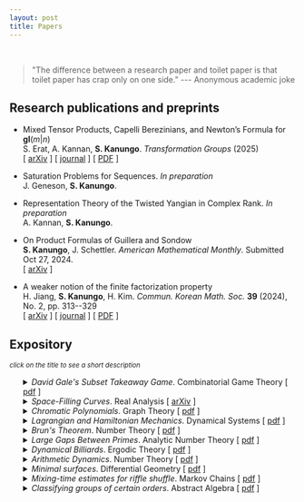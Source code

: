```yaml
---
layout: post
title: Papers
---
```

<br>

> "The difference between a research paper and toilet paper is that toilet paper has crap only on one side." --- Anonymous academic joke

## Research publications and preprints

- Mixed Tensor Products, Capelli Berezinians, and Newton’s Formula for **gl**(*m*\|*n*)  <br />
  S. Erat, A. Kannan, **S. Kanungo**. *Transformation Groups* (2025)  <br />
  \[ [arXiv](https://arxiv.org/abs/2409.02422) \] \[ [journal](https://doi.org/10.1007/s00031-025-09908-0) \] \[ [PDF](https://rdcu.be/eeVBJ) \]

- Saturation Problems for Sequences. *In preparation* <br />
  J. Geneson, **S. Kanungo**. <br />
  
- Representation Theory of the Twisted Yangian in Complex Rank.  *In preparation* <br />
  A. Kannan, **S. Kanungo**.  <br />
  
  
- On Product Formulas of Guillera and Sondow  <br />
  **S. Kanungo**, J. Schettler. *American Mathematical Monthly*. Submitted Oct 27, 2024. <br />
  \[ [arXiv](https://arxiv.org/pdf/2410.07534) \] 
  
  
- A weaker notion of the finite factorization property <br />
  H. Jiang, **S. Kanungo**, H. Kim. *Commun. Korean Math. Soc.* **39** (2024), No. 2, pp. 313--329 <br />
  \[ [arXiv](https://arxiv.org/pdf/2307.09645) \] \[ [journal](https://doi.org/10.4134/CKMS.c230178) \] \[ [PDF](https://koreascience.kr/article/JAKO202415057658670.pdf) \] <br />
  
## Expository 
<small><i>click on the title to see a short description</i></small>


<ul> <li style="list-style-type: none;">
<details>
  <summary><i>David Gale's Subset Takeaway Game</i>. Combinatorial Game Theory [ <a href="subset-takeaway.pdf">pdf</a> ] </summary>
  <small>We describe the natural interpretation of the game in terms of simplicial complexes, and the binary star reduction technique that shows that <i>Subset 
  Takeaway</i> is a second player win for <i>n</i> < 7. We also look at Subset Takeway played on a graph, and compute the Grundy values for complete <i>n</i>-partite 
  graphs and all bipartite graphs.<br></small><br>
</details>

<details>
  <summary><i>Space-Filling Curves</i>. Real Analysis [ <a href="https://arxiv.org/abs/2501.04705">arXiv</a> ] </summary>
  <small>We examine space-filling curves, which are surjective continuous maps from [0, 1] to some higher-dimensional space, usually the unit square [0, 1]<sup>2</sup>. In 
  particular, we define Peano’s curve and Lebesgue’s curve, and state some of their properties. We also discuss the Hahn-Mazurkiewicz theorem, which characterizes those 
  subsets of <b>R</b><sup>n</sup> that are the image of a space-filling curve. Finally, we discuss real-world applications of Hilbert curves, in particular Google’s 
  <b>S2</b> Cells.<br></small><br>
</details>

<details>
  <summary><i>Chromatic Polynomials</i>. Graph Theory [ <a href="chromatic-polynomials.pdf">pdf</a> ] </summary>
  <small>A general introduction to the theory of chromatic polynomials. We derive their salient properties, and describe some practicaI methods for computing them. We 
  briefly discuss the connection between the theory of chromatic polynomials and map coloring problems.<br></small><br>
</details>

<details>
  <summary><i>Lagrangian and Hamiltonian Mechanics</i>. Dynamical Systems [ <a href="lhd.pdf">pdf</a> ] </summary>
  <small>we discuss the basics of Lagrangian and Hamiltonian dynamics. We derive the Euler-Lagrange equations fro D’Alembert’s principle, show that they are equivalent to 
  Hamilton’s principle of least actions, and finally use them to derive Hamilton’s equations. We also provide some examples to illustrate the use of Lagrangian and 
  Hamiltonian dynamics.<br></small><br>
</details>

<details>
  <summary><i>Brun's Theorem</i>. Number Theory [ <a href="brun.pdf">pdf</a> ] </summary>
  <small>The mathematician Viggo Brun was born in Sweden in 1885. He is known for his outstanding contributions to the field of number theory. In his early career, Brun 
  focused on analytic number theory and prime number theory. One of his most famous achievements was Brun’s theorem in 1915, which gave an upper bound on the distance 
  between prime numbers.<br></small><br>
</details>

<details>
  <summary><i>Large Gaps Between Primes</i>. Analytic Number Theory [ <a href="http://simonrs.com/eulercircle/analyticnt2024/shihan-largegaps.pdf">pdf</a> ] </summary>
  <small>We give a summary of the upper bounds that have been obtained for the maximal prime gap, <i>G(x)</i>, over the last century, particularly Rankin’s lower bound, 
  and the improvement to it discovered independently by Ford-Green-Konyagin-Tao and Maynard in 2014. We go over a sketch of Rankin’s, Ford-Green-Konyagin-Tao’s, and 
  Maynard’s proofs of their bounds, omitting technical details but still presenting the main ideas.<br></small><br>
</details>

<details>
  <summary><i>Dynamical Billiards</i>. Ergodic Theory [ <a href="http://simonrs.com/eulercircle/ergodic2024/shihan-billiards.pdf">pdf</a> ] </summary>
  <small>The field of dynamical billiards studies the motion of a ball bouncing within a billiard table, which is bounded by a smooth, closed curve. The ball's movement 
  adheres to two key properties: it always travels in a straight line, and the angle of incidence equals the angle of reflection at the boundary. The latter property is an 
  empirical observation from physics. In this paper, we analyze the dynamics of various billiard tables in <b>R</b><sup>2</sup>, employing Euclidean geometric methods to 
  investigate and classify their ergodic behavior. Specifically, we examine the ergodicity of billiards within circular and annular (circular ring) boundaries and present 
  some results on elliptic billiards. Additionally, we explore examples of chaotic billiards, where chaos is characterized by the lack of correlation between the starting 
  point and subsequent positions after many bounces. In such cases, even a slight variation in the initial conditions can lead to significantly divergent trajectories. 
  Finally, we conclude with a discussion of a physical application of billiards.<br></small><br>
</details>

<details>
  <summary><i>Arithmetic Dynamics</i>. Number Theory [ <a href="http://simonrs.com/eulercircle/nt2023/shihan-arithdyn.pdf">pdf</a> ] </summary>
  <small>We explore the field of arithmetic dynamics, which lies at the intersection of discrete dynamical systems and number theory. Discrete dynamical systems focus on 
  the iterative behavior of functions, while number theory examines the properties of integers. Combining these two areas gives rise to arithmetic dynamics, where we 
  investigate the number-theoretic properties of orbits of integers and rational numbers under the iteration of polynomials and rational functions. The core idea of 
  arithmetic dynamics is to consider a function mapping a set to itself and analyze its behavior under repeated iteration. In this paper, we begin by defining the set of 
  <i>p</i>-adic numbers and presenting key results related to them. We then examine an application of arithmetic dynamics, establishing a connection to dynamical systems 
  in the <i>p</i>-adic numbers.<br></small><br>
</details>

<details>
  <summary><i>Minimal surfaces</i>. Differential Geometry [ <a href="http://simonrs.com/eulercircle/diffgeo/shihan-minimal.pdf">pdf</a> ] </summary>
  <small>We introduce the theory of minimal surfaces. In the chapter on Geodesics, we considered the problem of finding the shortest distance between two points. We 
  investigate the higher dimensional analogue of this, where we find ways to construct a surface of "minimal" area with a given boundary. Such surfaces can be represented 
  by soap films, where the surface tension of the film ensures that it attains a shape with the minimal surface area. Minimal surfaces can be found in anything from the 
  event horizons of black holes, to biomolecules for drug delivery, to the designs of roofs.<br></small><br>
</details>

<details>
  <summary><i>Mixing-time estimates for riffle shuffle</i>. Markov Chains [ <a href="http://simonrs.com/eulercircle/markovchains/shihan-riffle.pdf">pdf</a> ] </summary>
  <small>We talk about one of the most well-known shuffling methods, called the <i>riffle shuffle</i> or <i>dovetail shuffle</i>. We are interested in the number of 
  shuffles that will make the deck of <i>n</i> cards well-mixed, or <i>close</i> to uniformly random.<br></small><br>
</details>

<details>
  <summary><i>Classifying groups of certain orders</i>. Abstract Algebra [ <a href="http://simonrs.com/eulercircle/algebra2020/shihan-orders.pdf">pdf</a> ] </summary>
  <small>We first discuss the question of which integers <i>n</i> have exactly one group of order <i>n</i>, namely the cyclic group <b>Z</b>/<i>n</i><b>Z</b>. We will see 
  that these are the integers that are relatively prime to the Euler totient function &phi;(<i>n</i>). Then we discuss how many groups there are of order <i>p</i>  
  <sup>3</sup> for each prime <i>p</i>. We end with a couple of interesting results and conjectures pertaining to groups of squarefree order.<br></small><br>
</details>
</li> </ul>


